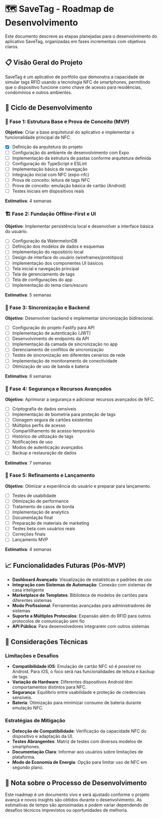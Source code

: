 # 🗺️ SaveTag - Roadmap de Desenvolvimento

Este documento descreve as etapas planejadas para o desenvolvimento do aplicativo SaveTag, organizadas em fases incrementais com objetivos claros.

## 📋 Visão Geral do Projeto

SaveTag é um aplicativo de portfólio que demonstra a capacidade de simular tags RFID usando a tecnologia NFC de smartphones, permitindo que o dispositivo funcione como chave de acesso para residências, condomínios e outros ambientes.

## 🔄 Ciclo de Desenvolvimento

### 📱 Fase 1: Estrutura Base e Prova de Conceito (MVP)
**Objetivo**: Criar a base arquitetural do aplicativo e implementar a funcionalidade principal de NFC.

- [x] Definição da arquitetura do projeto
- [ ] Configuração do ambiente de desenvolvimento com Expo
- [ ] Implementação da estrutura de pastas conforme arquitetura definida
- [ ] Configuração do TypeScript e ESLint
- [ ] Implementação básica de navegação
- [ ] Integração inicial com NFC (expo-nfc)
- [ ] Prova de conceito: leitura de tags NFC
- [ ] Prova de conceito: emulação básica de cartão (Android)
- [ ] Testes iniciais em dispositivos reais

**Estimativa**: 4 semanas

### 🏗️ Fase 2: Fundação Offline-First e UI
**Objetivo**: Implementar persistência local e desenvolver a interface básica do usuário.

- [ ] Configuração da WatermelonDB
- [ ] Definição dos modelos de dados e esquemas
- [ ] Implementação do repositório local
- [ ] Design de interface do usuário (wireframes/protótipos)
- [ ] Implementação dos componentes UI básicos
- [ ] Tela inicial e navegação principal
- [ ] Tela de gerenciamento de tags
- [ ] Tela de configurações do app
- [ ] Implementação do tema claro/escuro

**Estimativa**: 5 semanas

### 🔄 Fase 3: Sincronização e Backend
**Objetivo**: Desenvolver backend e implementar sincronização bidirecional.

- [ ] Configuração do projeto Fastify para API
- [ ] Implementação de autenticação (JWT)
- [ ] Desenvolvimento de endpoints da API
- [ ] Implementação da camada de sincronização no app
- [ ] Gerenciamento de conflitos de sincronização
- [ ] Testes de sincronização em diferentes cenários de rede
- [ ] Implementação de monitoramento de conectividade
- [ ] Otimização de uso de banda e bateria

**Estimativa**: 6 semanas

### 🔐 Fase 4: Segurança e Recursos Avançados
**Objetivo**: Aprimorar a segurança e adicionar recursos avançados de NFC.

- [ ] Criptografia de dados sensíveis
- [ ] Implementação de biometria para proteção de tags
- [ ] Clonagem segura de cartões existentes
- [ ] Múltiplos perfis de acesso
- [ ] Compartilhamento de acesso temporário
- [ ] Histórico de utilização de tags
- [ ] Notificações de uso
- [ ] Modos de autenticação avançados
- [ ] Backup e restauração de dados

**Estimativa**: 7 semanas

### 🚀 Fase 5: Refinamento e Lançamento
**Objetivo**: Otimizar a experiência do usuário e preparar para lançamento.

- [ ] Testes de usabilidade
- [ ] Otimização de performance
- [ ] Tratamento de casos de borda
- [ ] Implementação de analytics
- [ ] Documentação final
- [ ] Preparação de materiais de marketing
- [ ] Testes beta com usuários reais
- [ ] Correções finais
- [ ] Lançamento MVP

**Estimativa**: 4 semanas

## 📈 Funcionalidades Futuras (Pós-MVP)

- **Dashboard Avançado**: Visualização de estatísticas e padrões de uso
- **Integração com Sistemas de Automação**: Conexão com sistemas de casa inteligente
- **Marketplace de Templates**: Biblioteca de modelos de cartões para diferentes sistemas
- **Modo Profissional**: Ferramentas avançadas para administradores de sistemas
- **Suporte a Múltiplos Protocolos**: Expansão além do RFID para outros protocolos de comunicação sem fio
- **API Pública**: Para desenvolvedores integrarem com outros sistemas

## 🧪 Considerações Técnicas

### Limitações e Desafios

- **Compatibilidade iOS**: Emulação de cartão NFC só é possível no Android. Para iOS, o foco será nas funcionalidades de leitura e backup de tags.
- **Variação de Hardware**: Diferentes dispositivos Android têm comportamentos distintos para NFC.
- **Segurança**: Equilíbrio entre usabilidade e proteção de credenciais sensíveis.
- **Bateria**: Otimização para minimizar consumo de bateria durante emulação NFC.

### Estratégias de Mitigação

- **Detecção de Compatibilidade**: Verificação da capacidade NFC do dispositivo e adaptação da UI.
- **Testes Abrangentes**: Matriz de testes com diversos modelos de smartphones.
- **Documentação Clara**: Informar aos usuários sobre limitações de plataforma.
- **Modo de Economia de Energia**: Opção para limitar uso de NFC em segundo plano.

## 📝 Nota sobre o Processo de Desenvolvimento

Este roadmap é um documento vivo e será ajustado conforme o projeto avança e novos insights são obtidos durante o desenvolvimento. As estimativas de tempo são aproximadas e podem variar dependendo de desafios técnicos imprevistos ou oportunidades de melhoria.
